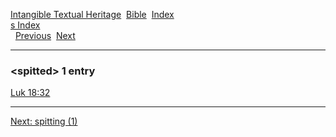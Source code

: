 [Intangible Textual Heritage](../../index)  [Bible](../index) 
[Index](index)   
[s Index](_s_)  
  [Previous](c10797)  [Next](c10799) 

------------------------------------------------------------------------

### &lt;spitted&gt; 1 entry

[Luk 18:32](../kjv/luk018.htm#032)  

------------------------------------------------------------------------

[Next: spitting (1)](c10799)
